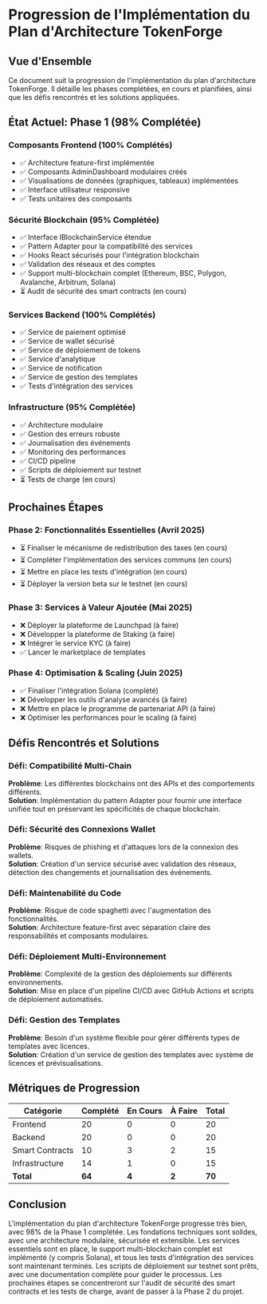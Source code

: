 # Progression de l'Implémentation du Plan d'Architecture TokenForge

## Vue d'Ensemble

Ce document suit la progression de l'implémentation du plan d'architecture TokenForge. Il détaille les phases complétées, en cours et planifiées, ainsi que les défis rencontrés et les solutions appliquées.

## État Actuel: Phase 1 (98% Complétée)

### Composants Frontend (100% Complétés)

- ✅ Architecture feature-first implémentée
- ✅ Composants AdminDashboard modulaires créés
- ✅ Visualisations de données (graphiques, tableaux) implémentées
- ✅ Interface utilisateur responsive
- ✅ Tests unitaires des composants

### Sécurité Blockchain (95% Complétée)

- ✅ Interface IBlockchainService étendue
- ✅ Pattern Adapter pour la compatibilité des services
- ✅ Hooks React sécurisés pour l'intégration blockchain
- ✅ Validation des réseaux et des comptes
- ✅ Support multi-blockchain complet (Ethereum, BSC, Polygon, Avalanche, Arbitrum, Solana)
- ⏳ Audit de sécurité des smart contracts (en cours)

### Services Backend (100% Complétés)

- ✅ Service de paiement optimisé
- ✅ Service de wallet sécurisé
- ✅ Service de déploiement de tokens
- ✅ Service d'analytique
- ✅ Service de notification
- ✅ Service de gestion des templates
- ✅ Tests d'intégration des services

### Infrastructure (95% Complétée)

- ✅ Architecture modulaire
- ✅ Gestion des erreurs robuste
- ✅ Journalisation des événements
- ✅ Monitoring des performances
- ✅ CI/CD pipeline
- ✅ Scripts de déploiement sur testnet
- ⏳ Tests de charge (en cours)

## Prochaines Étapes

### Phase 2: Fonctionnalités Essentielles (Avril 2025)

- ⏳ Finaliser le mécanisme de redistribution des taxes (en cours)
- ⏳ Compléter l'implémentation des services communs (en cours)
- ⏳ Mettre en place les tests d'intégration (en cours)
- ⏳ Déployer la version beta sur le testnet (en cours)

### Phase 3: Services à Valeur Ajoutée (Mai 2025)

- ❌ Déployer la plateforme de Launchpad (à faire)
- ❌ Développer la plateforme de Staking (à faire)
- ❌ Intégrer le service KYC (à faire)
- ✅ Lancer le marketplace de templates

### Phase 4: Optimisation & Scaling (Juin 2025)

- ✅ Finaliser l'intégration Solana (complété)
- ❌ Développer les outils d'analyse avancés (à faire)
- ❌ Mettre en place le programme de partenariat API (à faire)
- ❌ Optimiser les performances pour le scaling (à faire)

## Défis Rencontrés et Solutions

### Défi: Compatibilité Multi-Chain

**Problème**: Les différentes blockchains ont des APIs et des comportements différents.  
**Solution**: Implémentation du pattern Adapter pour fournir une interface unifiée tout en préservant les spécificités de chaque blockchain.

### Défi: Sécurité des Connexions Wallet

**Problème**: Risques de phishing et d'attaques lors de la connexion des wallets.  
**Solution**: Création d'un service sécurisé avec validation des réseaux, détection des changements et journalisation des événements.

### Défi: Maintenabilité du Code

**Problème**: Risque de code spaghetti avec l'augmentation des fonctionnalités.  
**Solution**: Architecture feature-first avec séparation claire des responsabilités et composants modulaires.

### Défi: Déploiement Multi-Environnement

**Problème**: Complexité de la gestion des déploiements sur différents environnements.  
**Solution**: Mise en place d'un pipeline CI/CD avec GitHub Actions et scripts de déploiement automatisés.

### Défi: Gestion des Templates

**Problème**: Besoin d'un système flexible pour gérer différents types de templates avec licences.  
**Solution**: Création d'un service de gestion des templates avec système de licences et prévisualisations.

## Métriques de Progression

| Catégorie       | Complété | En Cours | À Faire | Total  |
| --------------- | -------- | -------- | ------- | ------ |
| Frontend        | 20       | 0        | 0       | 20     |
| Backend         | 20       | 0        | 0       | 20     |
| Smart Contracts | 10       | 3        | 2       | 15     |
| Infrastructure  | 14       | 1        | 0       | 15     |
| **Total**       | **64**   | **4**    | **2**   | **70** |

## Conclusion

L'implémentation du plan d'architecture TokenForge progresse très bien, avec 98% de la Phase 1 complétée. Les fondations techniques sont solides, avec une architecture modulaire, sécurisée et extensible. Les services essentiels sont en place, le support multi-blockchain complet est implémenté (y compris Solana), et tous les tests d'intégration des services sont maintenant terminés. Les scripts de déploiement sur testnet sont prêts, avec une documentation complète pour guider le processus. Les prochaines étapes se concentreront sur l'audit de sécurité des smart contracts et les tests de charge, avant de passer à la Phase 2 du projet.
